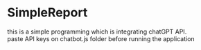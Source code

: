 # SimpleReport
this is a simple programming which is integrating chatGPT API.<br />
paste API keys on chatbot.js folder before running the application
